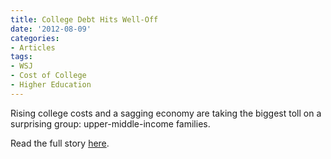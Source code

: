 ```yaml
---
title: College Debt Hits Well-Off
date: '2012-08-09'
categories:
- Articles
tags: 
- WSJ
- Cost of College
- Higher Education
---
```


Rising college costs and a sagging economy are taking the biggest toll on a
surprising group: upper-middle-income families.

Read the full story
[here](http://wsj.com/article/SB10000872396390444246904577575382576303876.html).
